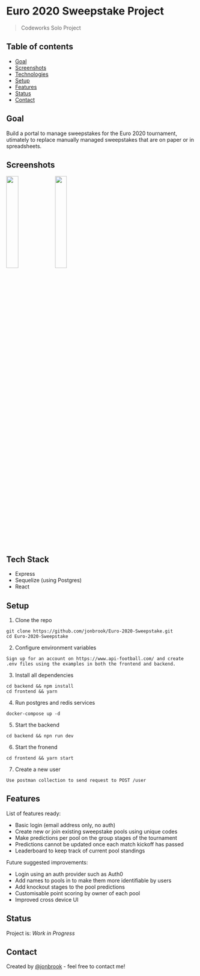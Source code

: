 # Euro 2020 Sweepstake Project

> Codeworks Solo Project

## Table of contents

- [Goal](#goal)
- [Screenshots](#screenshots)
- [Technologies](#technologies)
- [Setup](#setup)
- [Features](#features)
- [Status](#status)
- [Contact](#contact)

## Goal

Build a portal to manage sweepstakes for the Euro 2020 tournament, utimately to replace manually managed sweepstakes that are on paper or in spreadsheets.

## Screenshots

<img src="img/login.png" width="25%">
<img src="img/main.png" width="25%">

## Tech Stack

- Express
- Sequelize (using Postgres)
- React

## Setup

1. Clone the repo

```
git clone https://github.com/jonbrook/Euro-2020-Sweepstake.git
cd Euro-2020-Sweepstake
```

2. Configure environment variables

```
Sign up for an account on https://www.api-football.com/ and create .env files using the examples in both the frontend and backend.
```

3. Install all dependencies

```
cd backend && npm install
cd frontend && yarn
```

4. Run postgres and redis services

```
docker-compose up -d
```

5. Start the backend

```
cd backend && npn run dev
```

6. Start the fronend

```
cd frontend && yarn start
```

7. Create a new user

```
Use postman collection to send request to POST /user
```

## Features

List of features ready:

- Basic login (email address only, no auth)
- Create new or join existing sweepstake pools using unique codes
- Make predictions per pool on the group stages of the tournament
- Predictions cannot be updated once each match kickoff has passed
- Leaderboard to keep track of current pool standings

Future suggested improvements:

- Login using an auth provider such as Auth0
- Add names to pools in to make them more identifiable by users
- Add knockout stages to the pool predictions
- Customisable point scoring by owner of each pool
- Improved cross device UI

## Status

Project is: _Work in Progress_

## Contact

Created by [@jonbrook](https://github.com/jonbrook) - feel free to contact me!
